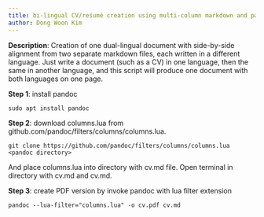```yaml
---
title: bi-lingual CV/reśumé creation using multi-column markdown and pandoc
author: Dong Woon Kim
---
```


**Description**:
Creation of one dual-lingual document with side-by-side alignment from two separate markdown files, each written in a different language. Just write a document (such as a CV) in one language, then the same in another language, and this script will produce one document with both languages on one page.

**Step 1**: install pandoc

```
sudo apt install pandoc
```

**Step 2**: download columns.lua from github.com/pandoc/filters/columns/columns.lua.

```
git clone https://github.com/pandoc/filters/columns/columns.lua <pandoc directory>

```

And place columns.lua into directory with cv.md file. Open terminal in directory with cv.md and cv.md.


**Step 3**: create PDF version by invoke pandoc with lua filter extension

```
pandoc --lua-filter="columns.lua" -o cv.pdf cv.md
```
